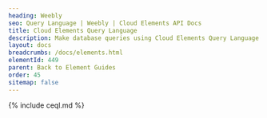```yaml
---
heading: Weebly
seo: Query Language | Weebly | Cloud Elements API Docs
title: Cloud Elements Query Language
description: Make database queries using Cloud Elements Query Language.
layout: docs
breadcrumbs: /docs/elements.html
elementId: 449
parent: Back to Element Guides
order: 45
sitemap: false
---
```


{% include ceql.md %}
